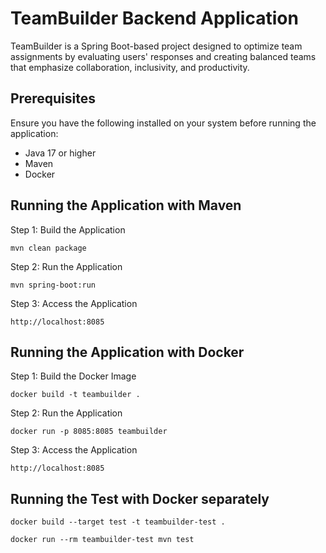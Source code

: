 # TeamBuilder Backend Application

TeamBuilder is a Spring Boot-based project designed to optimize team assignments by evaluating users' responses and creating balanced teams that emphasize collaboration, inclusivity, and productivity.

## Prerequisites
Ensure you have the following installed on your system before running the application:
- Java 17 or higher
- Maven
- Docker

## Running the Application with Maven

Step 1: Build the Application
```
mvn clean package
```
Step 2: Run the Application
```
mvn spring-boot:run
```
Step 3: Access the Application
```
http://localhost:8085
```

## Running the Application with Docker
Step 1: Build the Docker Image
```
docker build -t teambuilder .
```
Step 2: Run the Application
```
docker run -p 8085:8085 teambuilder
```
Step 3: Access the Application
```
http://localhost:8085
```

## Running the Test with Docker separately
```
docker build --target test -t teambuilder-test .
```
```
docker run --rm teambuilder-test mvn test
```